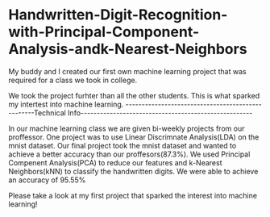 # Handwritten-Digit-Recognition-with-Principal-Component-Analysis-andk-Nearest-Neighbors
My buddy and I created our first own machine learning project that was required for a class we took in college.

We took the project furhter than all the other students. This is what sparked my intertest into machine learning.
--------------------------------------------------Technical Info-----------------------------------------------------

In our machine learning  class we are given bi-weekly projects from our proffessor. One project was to use Linear Discrimnate Analysis(LDA) on the mnist dataset. 
Our final project took the mnist dataset and wanted to achieve a better accuracy than our proffesors(87.3%). We used Principal Compenent Analysis(PCA) to reduce our features and k-Nearest Neighbors(kNN) to classify the handwritten digits. We were able to achieve an accuracy of 95.55%

Please take a look at my first project that sparked the interest into machine learning! 
